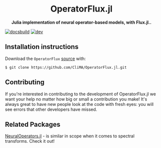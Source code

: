<!-- Title -->
<h1 align="center">
  OperatorFlux.jl
</h1>

<!-- description -->
<p align="center">
  <strong>Julia implementation of neural operator-based models, with Flux.jl..</strong>
</p>

[![docsbuild][docs-bld-img]][docs-bld-url]
[![dev][docs-dev-img]][docs-dev-url]

[docs-bld-img]: https://github.com/CliMA/OperatorFlux.jl/workflows/Documentation/badge.svg
[docs-bld-url]: https://github.com/CliMA/OperatorFlux.jl/actions?query=workflow%3ADocumentation
[docs-dev-img]: https://img.shields.io/badge/docs-dev-blue.svg
[docs-dev-url]: https://CliMA.github.io/OperatorFlux.jl/dev/

## Installation instructions

Download the `OperatorFlux`
[source](https://github.com/CliMA/OperatorFlux.jl) with:

```
$ git clone https://github.com/CliMA/OperatorFlux.jl.git
```

## Contributing

If you're interested in contributing to the development of OperatorFlux.jl we want your help no matter how big or small a contribution you make! It's always great to have new people look at the code with fresh eyes: you will see errors that other developers have missed.

## Related Packages
[NeuralOperators.jl](https://github.com/foldfelis/NeuralOperators.jl) - is similar in scope when it comes to spectral transforms. Check it out!
